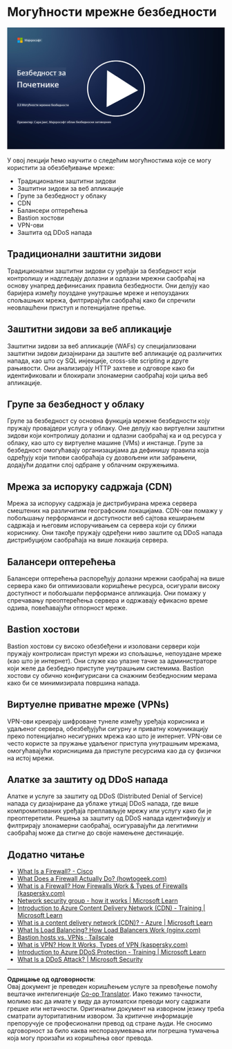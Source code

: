 <!--
CO_OP_TRANSLATOR_METADATA:
{
  "original_hash": "c3aba077bb98eebc925dd58d870229ab",
  "translation_date": "2025-09-03T23:36:16+00:00",
  "source_file": "3.3 Network security capabilities.md",
  "language_code": "sr"
}
-->
# Могућности мрежне безбедности

[![Погледајте видео](../../translated_images/3-3_placeholder.1a1265ccd17434df15e62f7e405fd8fc6a956414505c1266772f33d926e17f22.sr.png)](https://learn-video.azurefd.net/vod/player?id=b2a4a548-d129-4add-ba68-eca416ec65bc)

У овој лекцији ћемо научити о следећим могућностима које се могу користити за обезбеђивање мреже:

 - Традиционални заштитни зидови
 - Заштитни зидови за веб апликације
 - Групе за безбедност у облаку
 - CDN
 - Балансери оптерећења
 - Bastion хостови
 - VPN-ови
 - Заштита од DDoS напада

## Традиционални заштитни зидови

Традиционални заштитни зидови су уређаји за безбедност који контролишу и надгледају долазни и одлазни мрежни саобраћај на основу унапред дефинисаних правила безбедности. Они делују као баријера између поуздане унутрашње мреже и непоузданих спољашњих мрежа, филтрирајући саобраћај како би спречили неовлашћени приступ и потенцијалне претње.

## Заштитни зидови за веб апликације

Заштитни зидови за веб апликације (WAFs) су специјализовани заштитни зидови дизајнирани да заштите веб апликације од различитих напада, као што су SQL инјекције, cross-site scripting и друге рањивости. Они анализирају HTTP захтеве и одговоре како би идентификовали и блокирали злонамерни саобраћај који циља веб апликације.

## Групе за безбедност у облаку

Групе за безбедност су основна функција мрежне безбедности коју пружају провајдери услуга у облаку. Оне делују као виртуелни заштитни зидови који контролишу долазни и одлазни саобраћај ка и од ресурса у облаку, као што су виртуелне машине (VMs) и инстанце. Групе за безбедност омогућавају организацијама да дефинишу правила која одређују који типови саобраћаја су дозвољени или забрањени, додајући додатни слој одбране у облачним окружењима.

## Мрежа за испоруку садржаја (CDN)

Мрежа за испоруку садржаја је дистрибуирана мрежа сервера смештених на различитим географским локацијама. CDN-ови помажу у побољшању перформанси и доступности веб сајтова кеширањем садржаја и његовим испоручивањем са сервера који су ближи кориснику. Они такође пружају одређени ниво заштите од DDoS напада дистрибуцијом саобраћаја на више локација сервера.

## Балансери оптерећења

Балансери оптерећења распоређују долазни мрежни саобраћај на више сервера како би оптимизовали коришћење ресурса, осигурали високу доступност и побољшали перформансе апликација. Они помажу у спречавању преоптерећења сервера и одржавају ефикасно време одзива, повећавајући отпорност мреже.

## Bastion хостови

Bastion хостови су високо обезбеђени и изоловани сервери који пружају контролисан приступ мрежи из спољашње, непоуздане мреже (као што је интернет). Они служе као улазне тачке за администраторе који желе да безбедно приступе унутрашњим системима. Bastion хостови су обично конфигурисани са снажним безбедносним мерама како би се минимизирала површина напада.

## Виртуелне приватне мреже (VPNs)

VPN-ови креирају шифроване тунеле између уређаја корисника и удаљеног сервера, обезбеђујући сигурну и приватну комуникацију преко потенцијално несигурних мрежа као што је интернет. VPN-ови се често користе за пружање удаљеног приступа унутрашњим мрежама, омогућавајући корисницима да приступе ресурсима као да су физички на истој мрежи.

## Алатке за заштиту од DDoS напада

Алатке и услуге за заштиту од DDoS (Distributed Denial of Service) напада су дизајниране да ублаже утицај DDoS напада, где више компромитованих уређаја преплављује мрежу или услугу како би је преоптеретили. Решења за заштиту од DDoS напада идентификују и филтрирају злонамерни саобраћај, осигуравајући да легитимни саобраћај може да стигне до своје намењене дестинације.

## Додатно читање

- [What Is a Firewall? - Cisco](https://www.cisco.com/c/en/us/products/security/firewalls/what-is-a-firewall.html#~types-of-firewalls)
- [What Does a Firewall Actually Do? (howtogeek.com)](https://www.howtogeek.com/144269/htg-explains-what-firewalls-actually-do/)
- [What is a Firewall? How Firewalls Work & Types of Firewalls (kaspersky.com)](https://www.kaspersky.com/resource-center/definitions/firewall)
- [Network security group - how it works | Microsoft Learn](https://learn.microsoft.com/azure/virtual-network/network-security-group-how-it-works)
- [Introduction to Azure Content Delivery Network (CDN) - Training | Microsoft Learn](https://learn.microsoft.com/training/modules/intro-to-azure-content-delivery-network/?WT.mc_id=academic-96948-sayoung)
- [What is a content delivery network (CDN)? - Azure | Microsoft Learn](https://learn.microsoft.com/azure/cdn/cdn-overview?WT.mc_id=academic-96948-sayoung)
- [What Is Load Balancing? How Load Balancers Work (nginx.com)](https://www.nginx.com/resources/glossary/load-balancing/)
- [Bastion hosts vs. VPNs · Tailscale](https://tailscale.com/learn/bastion-hosts-vs-vpns/)
- [What is VPN? How It Works, Types of VPN (kaspersky.com)](https://www.kaspersky.com/resource-center/definitions/what-is-a-vpn)
- [Introduction to Azure DDoS Protection - Training | Microsoft Learn](https://learn.microsoft.com/training/modules/introduction-azure-ddos-protection/?WT.mc_id=academic-96948-sayoung)
- [What Is a DDoS Attack? | Microsoft Security](https://www.microsoft.com/security/business/security-101/what-is-a-ddos-attack?WT.mc_id=academic-96948-sayoung)

---

**Одрицање од одговорности**:  
Овај документ је преведен коришћењем услуге за превођење помоћу вештачке интелигенције [Co-op Translator](https://github.com/Azure/co-op-translator). Иако тежимо тачности, молимо вас да имате у виду да аутоматски преводи могу садржати грешке или нетачности. Оригинални документ на изворном језику треба сматрати ауторитативним извором. За критичне информације препоручује се професионални превод од стране људи. Не сносимо одговорност за било каква неспоразумевања или погрешна тумачења која могу произаћи из коришћења овог превода.